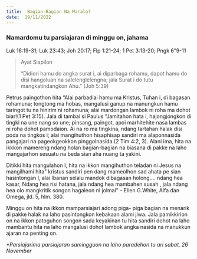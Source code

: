 ```yaml
---
title:  Bagian-Bagian Na Maralo?
date:  19/11/2022
---
```


### Namardomu tu parsiajaran di minggu on, jahama
Luk 16:19-31; Luk 23:43; Joh 20:17; Flp 1:21-24; 1 Pet 3:13-20; Pngk 6”9-11

> <p>Ayat Siapilon</p>
> “Didiori hamu do angka surat i, ai diparbaga rohamu, dapot hamu do disi hangoluan na salelenglelengna; jala Surat i do tutu mangkatindangkon Ahu.” (Joh 5:39)

Petrus  paingothon hita “Alai parbadiai hamu ma Kristus, Tuhan i, di bagasan rohamuna; tongtong ma hobas, mangalusi ganup na manungkun hamu taringot tu na hinirim ni rohamuna; alai mardongan lambok ni roha ma dohot biar!(1 Pet 3:15). Jala di tambai si Paulus “Jamitahon hata i, hajongjongkon di tingki na une nang so une; pinsang, paingot, apoi marhitehite nasa lambas ni roha dohot pamodaion. Ai na ro ma tingkina, ndang tartahan halak disi poda na tingkos i; alai mangihuthon hisaphisap sandiri ma alaponnasida pangajari na pageokgeokkon pinggolnasida.(2 Tim 4:2, 3). Alani ima, hita na ikkkon mamereng  ndang  holan bagian-bagian na biasana di pakke na laho mangajarhon sesuatu na beda sian aha nuang ta yakini.

Ditikki hita mangulahon I, hita na ikkon mangihuthon teladan ni Jesus na mangilhami hita” kristus sandiri pen dang  mameolhon sad ahata pe sian hasintongan I, alai Ibanan selalu mandok dibagasan  holong…. ndang  hea kasar, Ndang  hea risi hatana, jala ndang  hea mambahen susah , jala ndang  hea olo mangkritik songon hagaleon ni jolmai” – Ellen G.White, Alfa dan Omega, jld. 5, hlm. 380.

Minggu on hita na ikkon mamparsiajari adong  piga- piga bagian na menarik di pakke halak na laho  pasintongkon kebakaan alami jiwa. Jala pamikkirion on na ikkon  patoguhon songon sada keyakinan tu hita sandiri dohot na laho  mambantu hita na laho mangalusi dohot lambok angka nasida na manukkun  ajaran  na penting  on.

_*Parsiajarima parsiajaran samingguon na laho paradehon tu ari sabat, 26 November_